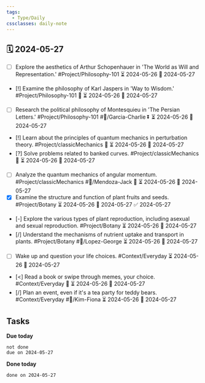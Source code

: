 ```yaml
---
tags:
  - Type/Daily
cssclasses: daily-note
---
```


## 🗓️ 2024-05-27

- [ ] Explore the aesthetics of Arthur Schopenhauer in 'The World as Will and Representation.' #Project/Philosophy-101 ⏳ 2024-05-26 📅 2024-05-27
- [!] Examine the philosophy of Karl Jaspers in 'Way to Wisdom.' #Project/Philosophy-101 🔺 ⏳ 2024-05-26 📅 2024-05-27
- [ ] Research the political philosophy of Montesquieu in 'The Persian Letters.' #Project/Philosophy-101 #👤/Garcia-Charlie ⏬ ⏳ 2024-05-26 📅 2024-05-27
- [!] Learn about the principles of quantum mechanics in perturbation theory. #Project/classicMechanics 🔼 ⏳ 2024-05-26 📅 2024-05-27
- [?] Solve problems related to banked curves. #Project/classicMechanics 🔺 ⏳ 2024-05-26 📅 2024-05-27
- [ ] Analyze the quantum mechanics of angular momentum. #Project/classicMechanics #👤/Mendoza-Jack 🔽 ⏳ 2024-05-26 📅 2024-05-27
- [x] Examine the structure and function of plant fruits and seeds. #Project/Botany ⏳ 2024-05-26 📅 2024-05-27 ✅ 2024-05-27
- [-] Explore the various types of plant reproduction, including asexual and sexual reproduction. #Project/Botany ⏳ 2024-05-26 📅 2024-05-27
- [/] Understand the mechanisms of nutrient uptake and transport in plants. #Project/Botany #👤/Lopez-George ⏳ 2024-05-26 📅 2024-05-27
- [ ] Wake up and question your life choices. #Context/Everyday ⏳ 2024-05-26 📅 2024-05-27
- [<] Read a book or swipe through memes, your choice. #Context/Everyday 🔽 ⏳ 2024-05-26 📅 2024-05-27
- [/] Plan an event, even if it's a tea party for teddy bears. #Context/Everyday #👤/Kim-Fiona ⏳ 2024-05-26 📅 2024-05-27

## Tasks

**Due today**

```tasks
not done
due on 2024-05-27
```

**Done today**

```tasks
done on 2024-05-27
```
            